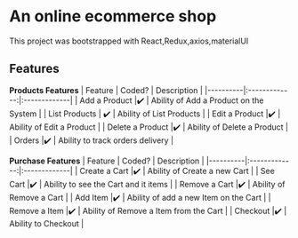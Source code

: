 # An online ecommerce shop 
This project was bootstrapped with React,Redux,axios,materialUI

## Features
<b>Products Features</b>
| Feature  |  Coded?       | Description  |
|----------|:-------------:|:-------------|
| Add a Product |:heavy_check_mark: | Ability of Add a Product on the System |
| List Products | :heavy_check_mark: | Ability of List Products |
| Edit a Product |:heavy_check_mark:  | Ability of Edit a Product |
| Delete a Product |:heavy_check_mark:  | Ability of Delete a Product |
| Orders |:heavy_check_mark:  | Ability to track orders delivery |


<b>Purchase Features</b>
| Feature  |  Coded?       | Description  |
|----------|:-------------:|:-------------|
| Create a Cart |:heavy_check_mark:  | Ability of Create a new Cart |
| See Cart |:heavy_check_mark:  | Ability to see the Cart and it items |
| Remove a Cart |:heavy_check_mark:  | Ability of Remove a Cart |
| Add Item |:heavy_check_mark:  | Ability of add a new Item on the Cart |
| Remove a Item |:heavy_check_mark:  | Ability of Remove a Item from the Cart |
| Checkout |:heavy_check_mark:  | Ability to Checkout |
